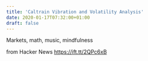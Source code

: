 ```yaml
---
title: 'Caltrain Vibration and Volatility Analysis'
date: 2020-01-17T07:32:00+01:00
draft: false
---
```


Markets, math, music, mindfulness

  
  
from Hacker News https://ift.tt/2QPc6xB